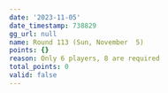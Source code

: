 ```yaml
---
date: '2023-11-05'
date_timestamp: 738829
gg_url: null
name: Round 113 (Sun, November  5)
points: {}
reason: Only 6 players, 8 are required
total_points: 0
valid: false
---
```

